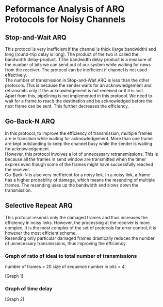 # Peformance Analysis of ARQ Protocols for Noisy Channels

## Stop-and-Wait ARQ
This protocol is very inefficient if the channel is thick (large bandwidth) and long (round-trip delay is long). The product of the two is called the bandwidth delay-product. TThe bandwidth delay product is a measure of the number of bits we can send out of our system while waiting for news from the receiver. The protocol can be inefficient if channel is not used effectively.<br>
The number of transmission in Stop-and-Wait ARQ is less than the other protocols. This is because the sender waits for an acknowledgement and retransmits only if the acknowledgement is not received or if it is lost.<br>
Apart from this, pipelining is not implemented in this protocol. We need to wait for a frame to reach the destination and be acknowledged before the next frame can be sent. This further decreases the efficiency.

## Go-Back-N ARQ
In this protocol, to improve the efficiency of transmission, multiple frames are in transition while waiting for acknowledgement. More than one frame are kept outstanding to keep the channel busy while the sender is waiting for acknowledgement. <br>
However, this protocol involves a lot of unnecessary retransmissions. This is because all the frames in send window are transmitted when the timer expires even though some of the frames might have successfully reached the receiver.<br>
Go-Back-N is also very inefficient for a noisy link. In a noisy link, a frame has a higher probability of damage, which means the resending of multiple frames. The resending uses up the bandwidth and slows down the transmission.

## Selective Repeat ARQ
This protocol resends only the damaged frames and thus increases the efficiency in noisy links. However, the processing at the receiver is more complex. It is the most complex of the set of protocols for error control, it is however the most efficient scheme.<br>
Resending only particular damaged frames drastically reduces the number of unnecessary transmissions, thus improving the efficiency.

### Graph of ratio of ideal to total number of transmissions

number of frames = 20
size of sequence number in bits = 4

[Graph 1]

### Graph of time delay

[Graph 2]


